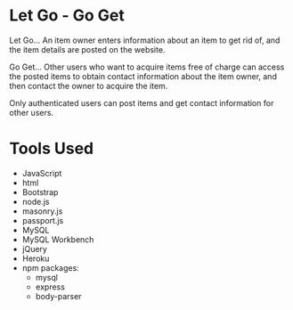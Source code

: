# Let Go - Go Get
Let Go...
An item owner enters information about an item to get rid of, and the item details are posted on the website.

Go Get... 
Other users who want to acquire items free of charge can access the posted items to obtain contact information about the item owner, and then contact the owner to acquire the item.

Only authenticated users can post items and get contact information for other users.

# Tools Used

- JavaScript
- html
- Bootstrap
- node.js
- masonry.js
- passport.js
- MySQL
- MySQL Workbench
- jQuery
- Heroku
- npm packages:
	- mysql
	- express
	- body-parser  
